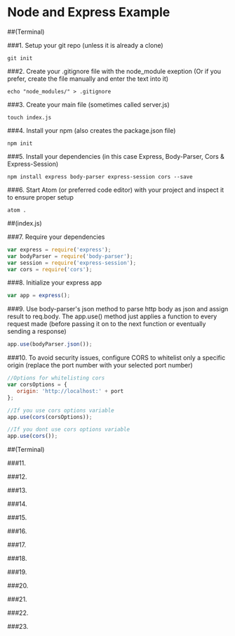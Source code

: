 Node and Express Example
========================

##(Terminal)

###1. Setup your git repo (unless it is already a clone)
```
git init
```

###2. Create your .gitignore file with the node_module exeption (Or if you prefer, create the file manually and enter the text into it)
```
echo "node_modules/" > .gitignore
```

###3. Create your main file (sometimes called server.js)
```
touch index.js
```

###4. Install your npm (also creates the package.json file)
```
npm init
```

###5. Install your dependencies (in this case Express, Body-Parser, Cors & Express-Session)
```
npm install express body-parser express-session cors --save
```

###6. Start Atom (or preferred code editor) with your project and inspect it to ensure proper setup
```
atom .
```

##(index.js)

###7. Require your dependencies
```javascript
var express = require('express');
var bodyParser = require('body-parser');
var session = require('express-session');
var cors = require('cors');
```

###8. Initialize your express app
```javascript
var app = express();
```

###9. Use body-parser's json method to parse http body as json and assign result to req.body. The app.use() method just applies a function to every request made (before passing it on to the next function or eventually sending a response)
```javascript
app.use(bodyParser.json());
```

###10. To avoid security issues, configure CORS to whitelist only a specific origin (replace the port number with your selected port number)
```javascript
//Options for whitelisting cors
var corsOptions = {
   origin: 'http://localhost:' + port
};

//If you use cors options variable
app.use(cors(corsOptions));

//If you dont use cors options variable
app.use(cors());
```

##(Terminal)

###11.

###12.

###13.

###14.

###15.

###16.

###17.

###18.

###19.

###20.

###21.

###22.

###23.

